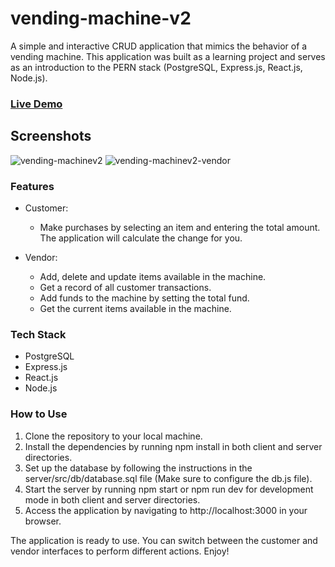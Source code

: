 # vending-machine-v2
A simple and interactive CRUD application that mimics the behavior of a vending machine. This application was built as a learning project and serves as an introduction to the PERN stack (PostgreSQL, Express.js, React.js, Node.js).

### [Live Demo](https://vending-machine-v2.vercel.app/)

## Screenshots
![vending-machinev2](https://user-images.githubusercontent.com/51008990/218376919-dc7e0191-b0bb-4b7f-afe8-18a0fc701356.png)
![vending-machinev2-vendor](https://user-images.githubusercontent.com/51008990/218376989-5b0fa24b-88f5-4895-a686-01e215258d0b.png)

### Features
- Customer:
  - Make purchases by selecting an item and entering the total amount. The application will calculate the change for you.

- Vendor:
  - Add, delete and update items available in the machine.
  - Get a record of all customer transactions.
  - Add funds to the machine by setting the total fund.
  - Get the current items available in the machine.
  
  
### Tech Stack
- PostgreSQL
- Express.js
- React.js
- Node.js



### How to Use
1. Clone the repository to your local machine.
2. Install the dependencies by running npm install in both client and server directories.
3. Set up the database by following the instructions in the server/src/db/database.sql file (Make sure to configure the db.js file).
4. Start the server by running npm start or npm run dev for development mode in both client and server directories.
5. Access the application by navigating to http://localhost:3000 in your browser.

The application is ready to use. You can switch between the customer and vendor interfaces to perform different actions. Enjoy!
